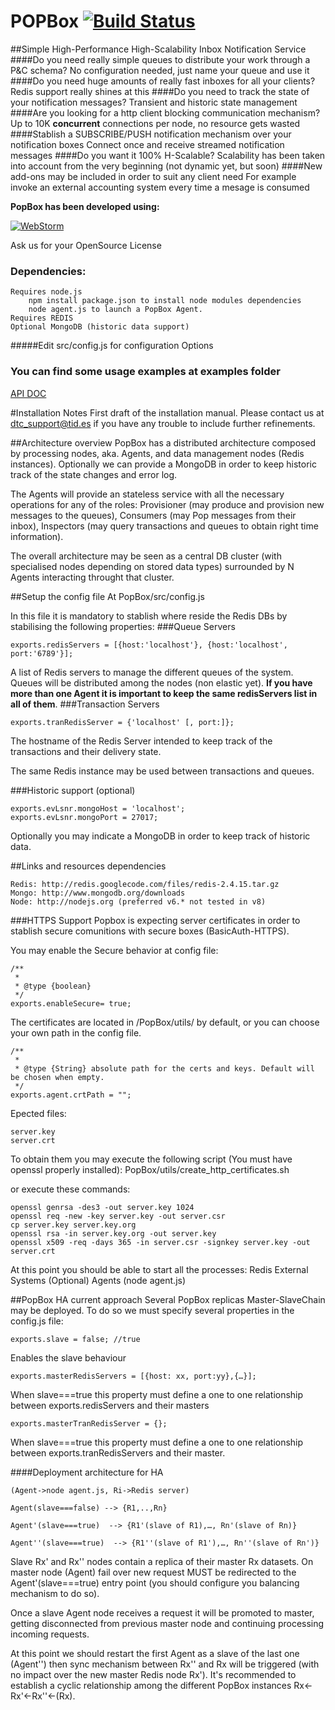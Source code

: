 POPBox [![Build Status](https://travis-ci.org/telefonicaid/PopBox.png)](https://travis-ci.org/telefonicaid/PopBox)
===
##Simple High-Performance High-Scalability Inbox Notification Service
####Do you need really simple queues to distribute your work through a P&C schema?
No configuration needed, just name your queue and use it
####Do you need huge amounts of really fast inboxes for all your clients?
Redis support really shines at this
####Do you need to track the state of your notification messages?
Transient and historic state management
####Are you looking for a http client blocking communication mechanism?
Up to 10K **concurrent** connections per node, no resource gets wasted
####Stablish a SUBSCRIBE/PUSH notification mechanism over your notification boxes
Connect once and receive streamed notification messages
####Do you want it 100% H-Scalable?
Scalability has been taken into account from the very beginning (not dynamic yet, but soon)
####New add-ons may be included in order to suit any client need
For example invoke an external accounting system every time a mesage is consumed

**PopBox has been developed using:**

[![WebStorm](http://www.jetbrains.com/webstorm/documentation/webstorm_banners/webstorm1/webstorm210x60_white.gif)](http://www.jetbrains.com/webstorm/)

Ask us for your OpenSource License

### Dependencies:
    Requires node.js 
        npm install package.json to install node modules dependencies
        node agent.js to launch a PopBox Agent.
    Requires REDIS
    Optional MongoDB (historic data support)
#####Edit src/config.js for configuration Options
### You can find some usage examples at examples folder

[API DOC](https://github.com/telefonicaid/PopBox/wiki/User-Manual)

#Installation Notes
First draft of the installation manual. Please contact us at dtc_support@tid.es if you have any trouble to include further refinements.

##Architecture overview
PopBox has a distributed architecture composed by processing nodes, aka. Agents, and data management nodes (Redis instances). Optionally we can provide a MongoDB in order to keep historic track of the state changes and error log.

The Agents will provide an stateless service with all the necessary operations for any of the roles: Provisioner (may produce and provision new messages to the queues), Consumers (may Pop messages from their inbox), Inspectors (may query transactions and queues to obtain right time information).

The overall architecture may be seen as a central DB cluster (with specialised nodes depending on stored data types) surrounded by N Agents interacting throught that cluster.


##Setup the config file
    At PopBox/src/config.js

In this file it is mandatory to stablish where reside the Redis DBs by stabilising the following properties:
###Queue Servers
```
exports.redisServers = [{host:'localhost'}, {host:'localhost', port:'6789'}];
```
A list of Redis servers to manage the different queues of the system. Queues will be distributed among the nodes (non elastic yet). **If you have more than one Agent it is important to keep the same redisServers list in all of them**.
###Transaction Servers
```
exports.tranRedisServer = {'localhost' [, port:]};
```
The hostname of the Redis Server intended to keep track of the transactions and their delivery state.

The same Redis instance may be used between transactions and queues.

###Historic support (optional)
```
exports.evLsnr.mongoHost = 'localhost';
exports.evLsnr.mongoPort = 27017;
```
Optionally you may indicate a MongoDB in order to keep track of historic data.


##Links and resources dependencies

```
Redis: http://redis.googlecode.com/files/redis-2.4.15.tar.gz
Mongo: http://www.mongodb.org/downloads
Node: http://nodejs.org (preferred v6.* not tested in v8)
```
###HTTPS Support
Popbox is expecting server certificates in order to stablish secure comunitions with secure boxes (BasicAuth-HTTPS).

You may enable the Secure behavior at config file:
```
/**
 *
 * @type {boolean}
 */
exports.enableSecure= true;
```
The certificates are located in /PopBox/utils/ by default, or you can choose your own path in the config file.
```
/**
 *
 * @type {String} absolute path for the certs and keys. Default will be chosen when empty.
 */
exports.agent.crtPath = "";
```
Epected files:
```
server.key
server.crt
```

To obtain them you may execute the following script (You must have openssl properly installed):
PopBox/utils/create_http_certificates.sh

or execute these commands:
```
openssl genrsa -des3 -out server.key 1024
openssl req -new -key server.key -out server.csr
cp server.key server.key.org
openssl rsa -in server.key.org -out server.key
openssl x509 -req -days 365 -in server.csr -signkey server.key -out server.crt
```
At this point you should be able to start all the processes: 
Redis 
External Systems (Optional)
Agents (node agent.js)

##PopBox HA current approach
Several PopBox replicas Master-SlaveChain may be deployed. To do so we must specify several properties in the config.js file:

```
exports.slave = false; //true
```
Enables the slave behaviour

```
exports.masterRedisServers = [{host: xx, port:yy},{…}];
```
When slave===true this property must define a one to one relationship between exports.redisServers and their masters  

```
exports.masterTranRedisServer = {};
```
When slave===true this property must define a one to one relationship between exports.tranRedisServers and their master.

####Deployment architecture for HA 
```
(Agent->node agent.js, Ri->Redis server)

Agent(slave===false) --> {R1,..,Rn}

Agent'(slave===true)  --> {R1'(slave of R1),…, Rn'(slave of Rn)}

Agent''(slave===true)  --> {R1''(slave of R1'),…, Rn''(slave of Rn')}
```
Slave Rx' and Rx'' nodes contain a replica of their master Rx datasets. On master node (Agent) fail over new request MUST be redirected to the Agent'(slave===true) entry point (you should configure you balancing mechanism to do so). 

Once a slave Agent node receives a request it will be promoted to master, getting disconnected from previous master node and continuing processing incoming requests.

At this point we should restart the first Agent as a slave of the last one (Agent'') then sync mechanism between Rx'' and Rx will be triggered (with no impact over the new master Redis node Rx'). It's recommended to establish a cyclic relationship among the different PopBox instances Rx<-Rx'<-Rx''<-(Rx).
